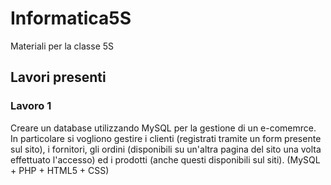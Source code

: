 # Informatica5S
Materiali per la classe 5S

## Lavori presenti

### Lavoro 1
Creare un database utilizzando MySQL per la gestione di un e-comemrce.  
In particolare si vogliono gestire i clienti (registrati tramite un form presente sul sito), i fornitori, 
gli ordini (disponibili su un'altra pagina del sito una volta effettuato l'accesso) ed i prodotti 
(anche questi disponibili sul siti).
(MySQL + PHP + HTML5 + CSS)
